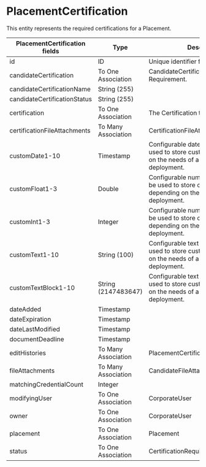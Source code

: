 # PlacementCertification

This entity represents the required certifications for a Placement.

<table>
 <colgroup>
 <col width="20%" />
 <col width="20%" />
 <col width="20%" />
 <col width="20%" />
 <col width="20%" />
 </colgroup>
 <thead>
 <tr class="header">
 <th>PlacementCertification fields</th>
 <th>Type</th>
 <th>Description</th>
 <th>Not null</th>
 <th>Read-only</th>
 </tr>
 </thead>
 <tbody>
 <tr class="even">
 <td>id</td>
 <td>ID</td>
 <td>Unique identifier for this entity.</td>
 <td>X</td>
 <td>X</td>
 </tr>
<tr class="odd">
 <td>candidateCertification</td>
 <td>To One Association</td>
 <td>CandidateCertification that fulfills this Requirement.</td>
 <td></td>
 <td></td>
 </tr>
<tr class="even">
 <td>candidateCertificationName</td>
 <td>String (255)</td>
 <td></td>
 <td></td>
 <td>X</td>
 </tr>
<tr class="odd">
 <td>candidateCertificationStatus</td>
 <td>String (255)</td>
 <td></td>
 <td></td>
 <td>X</td>
 </tr>
<tr class="even">
 <td>certification</td>
 <td>To One Association</td>
 <td>The Certification that is required.</td>
 <td>X</td>
 <td></td>
 </tr>
<tr class="odd">
 <td>certificationFileAttachments</td>
 <td>To Many Association</td>
 <td>CertificationFileAttachment</td>
 <td></td>
 <td>X</td>
 </tr>
<tr class="even">
 <td>customDate1-10</td>
 <td>Timestamp</td>
 <td>Configurable date fields that can be used to store custom data depending on the needs of a particular deployment.</td>
 <td></td>
 <td></td>
 </tr>
<tr class="odd">
 <td>customFloat1-3</td>
 <td>Double</td>
 <td>Configurable numeric fields that can be used to store custom data depending on the needs of a particular deployment.</td>
 <td></td>
 <td></td>
 </tr>
<tr class="even">
 <td>customInt1-3</td>
 <td>Integer</td>
 <td>Configurable numeric fields that can be used to store custom data depending on the needs of a particular deployment.</td>
 <td></td>
 <td></td>
 </tr>
<tr class="odd">
 <td>customText1-10</td>
 <td>String (100)</td>
 <td>Configurable text fields that can be used to store custom data depending on the needs of a particular deployment.</td>
 <td></td>
 <td></td>
 </tr>
<tr class="even">
 <td>customTextBlock1-10</td>
 <td>String (2147483647)</td>
 <td>Configurable text fields that can be used to store custom data depending on the needs of a particular deployment.</td>
 <td></td>
 <td></td>
 </tr>
<tr class="odd">
 <td>dateAdded</td>
 <td>Timestamp</td>
 <td></td>
 <td>X</td>
 <td>X</td>
 </tr>
<tr class="even">
 <td>dateExpiration</td>
 <td>Timestamp</td>
 <td></td>
 <td></td>
 <td>X</td>
 </tr>
<tr class="odd">
 <td>dateLastModified</td>
 <td>Timestamp</td>
 <td></td>
 <td>X</td>
 <td>X</td>
 </tr>
<tr class="even">
 <td>documentDeadline</td>
 <td>Timestamp</td>
 <td></td>
 <td></td>
 <td></td>
 </tr>
<tr class="odd">
 <td>editHistories</td>
 <td>To Many Association</td>
 <td>PlacementCertificationEditHistory</td>
 <td></td>
 <td>X</td>
 </tr>
<tr class="even">
 <td>fileAttachments</td>
 <td>To Many Association</td>
 <td>CandidateFileAttachment</td>
 <td></td>
 <td>X</td>
 </tr>
<tr class="odd">
 <td>matchingCredentialCount</td>
 <td>Integer</td>
 <td></td>
 <td></td>
 <td>X</td>
 </tr>
<tr class="even">
 <td>modifyingUser</td>
 <td>To One Association</td>
 <td>CorporateUser</td>
 <td>X</td>
 <td>X</td>
 </tr>
<tr class="odd">
 <td>owner</td>
 <td>To One Association</td>
 <td>CorporateUser</td>
 <td>X</td>
 <td></td>
 </tr>
<tr class="even">
 <td>placement</td>
 <td>To One Association</td>
 <td>Placement</td>
 <td>X</td>
 <td></td>
 </tr>
<tr class="odd">
 <td>status</td>
 <td>To One Association</td>
 <td>CertificationRequirementStatusLookup</td>
 <td></td>
 <td></td>
 </tr>
 </tbody>
</table>
